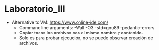 # Laboratorio_III
- Alternative to VM: https://www.online-ide.com/
  - Command line arguments: -Wall -O3 -std=gnu89 -pedantic-errors
  - Copiar todos los archivos con el mismo nombre y contenido.
  - Solo es para probar ejecución, no se puede observar creación de archivos.
